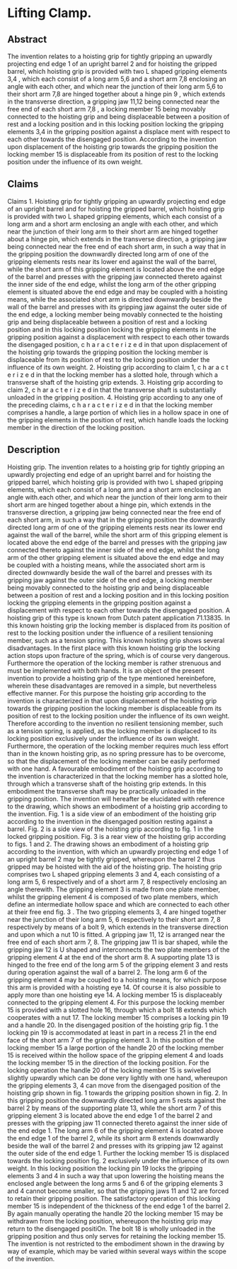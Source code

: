 # Lifting Clamp.

## Abstract
The invention relates to a hoisting grip for tightly gripping an upwardly projecting end edge 1 of an upright barrel 2 and for hoisting the gripped barrel, which hoisting grip is provided with two L shaped gripping elements 3,4 , which each consist of a long arm 5,6 and a short arm 7,8 enclosing an angle with each other, and which near the junction of their long arm 5,6 to their short arm 7,8 are hinged together about a hinge pin 9 , which extends in the transverse direction, a gripping jaw 11,12 being connected near the free end of each short arm 7,8 , a locking member 15 being movably connected to the hoisting grip and being displaceable between a position of rest and a locking position and in this locking position locking the gripping elements 3,4 in the gripping position against a displace ment with respect to each other towards the disengaged position. According to the invention upon displacement of the hoisting grip towards the gripping position the locking member 15 is displaceable from its position of rest to the locking position under the influence of its own weight.

## Claims
Claims 1. Hoisting grip for tightly gripping an upwardly projecting end edge of an upright barrel and for hoisting the gripped barrel, which hoisting grip is provided with two L shaped gripping elements, which each consist of a long arm and a short arm enclosing an angle with each other, and which near the junction of their long arm to their short arm are hinged together about a hinge pin, which extends in the transverse direction, a gripping jaw being connected near the free end of each short arm, in such a way that in the gripping position the downwardly directed long arm of one of the gripping elements rests near its lower end against the wall of the barrel, while the short arm of this gripping element is located above the end edge of the barrel and presses with the gripping jaw connected thereto against the inner side of the end edge, whilst the long arm of the other gripping element is situated above the end edge and may be coupled with a hoisting means, while the associated short arm is directed downwardly beside the wall of the barrel and presses with its gripping jaw against the outer side of the end edge, a locking member being movably connected te the hoisting grip and being displaceable between a position of rest and a locking position and in this locking position locking the gripping elements in the gripping position against a displacement with respect to each other towards the disengaged position, c h a r a c t e r i z e d in that upon displacement of the hoisting grip towards the gripping position the locking member is displaceable from its position of rest to the locking position under the influence of its own weight. 2. Hoisting grip according to claim 1, c h ar a c t e r i z e d in that the locking member has a slotted hole, through which a transverse shaft of the hoisting grip extends. 3. Hoisting grip according to claim 2, c h ar a c t e r i z e d in that the transverse shaft is substantially unloaded in the gripping position. 4. Hoisting grip according to any one of the preceding claims, c h a r a c t e r i z e d in that the locking member comprises a handle, a large portion of which lies in a hollow space in one of the gripping elements in the position of rest, which handle loads the locking member in the direction of the locking position.

## Description
Hoisting grip. The invention relates to a hoisting grip for tightly gripping an upwardly projecting end edge of an upright barrel and for hoisting the gripped barrel, which hoisting grip is provided with two L shaped gripping elements, which each consist of a long arm and a short arm enclosing an angle with.each other, and which near the junction of their long arm to their short arm are hinged together about a hinge pin, which extends in the transverse direction, a gripping jaw being connected near the free end of each short arm, in such a way that in the gripping position the downwardly directed long arm of one of the gripping elements rests near its lower end against the wall of the barrel, while the short arm of this gripping element is located above the end edge of the barrel and presses with the gripping jaw connected thereto against the inner side of the end edge, whilst the long arm of the other gripping element is situated above the end edge and may be coupled with a hoisting means, while the associated short arm is directed downwardly beside the wall of the barrel and presses with its gripping jaw against the outer side of the end edge, a locking member being movably connected to the hoisting grip and being displaceable between a position of rest and a locking position and in this locking position locking the gripping elements in the gripping position against a displacement with respect to each other towards the disengaged position. A hoisting grip of this type is known from Dutch patent application 71.13835. In this known hoisting grip the locking member is displaced from its position of rest to the locking position under the influence of a resilient tensioning member, such as a tension spring. This known hoisting grip shows several disadvantages. In the first place with this known hoisting grip the locking action stops upon fracture of the spring, which is of course very dangerous. Furthermore the operation of the locking member is rather strenuous and must be implemented with both hands. It is an object of the present invention to provide a hoisting grip of the type mentioned hereinbefore, wherein these disadvantages are removed in a simple, but nevertheless effective manner. For this purpose the hoisting grip according to the invention is characterized in that upon displacement of the hoisting grip towards the gripping position the locking member is displaceable from its position of rest to the locking position under the influence of its own weight. Therefore according to the invention no resilient tensioning member, such as a tension spring, is applied, as the locking member is displaced to its locking position exclusively under the influence of its own weight. Furthermore, the operation of the locking member requires much less effort than in the known hoisting grip, as no spring pressure has to be overcome, so that the displacement of the locking member can be easily performed with one hand. A favourable embodiment of the hoisting grip according to the invention is characterized in that the locking member has a slotted hole, through which a transverse shaft of the hoisting grip extends. In this embodiment the transverse shaft may be practically unloaded in the gripping position. The invention will hereafter be elucidated with reference to the drawing, which shows an embodiment of a hoisting grip according to the invention. Fig. 1 is a side view of an embodiment of the hoisting grip according to the invention in the disengaged position resting against a barrel. Fig. 2 is a side view of the hoisting grip according to fig. 1 in the locked gripping position. Fig. 3 is a rear view of the hoisting grip according to figs. 1 and 2. The drawing shows an embodiment of a hoisting grip according to the invention, with which an upwardly projecting end edge 1 of an upright barrel 2 may be tightly gripped, whereupon the barrel 2 thus gripped may be hoisted with the aid of the hoisting grip. The hoisting grip comprises two L shaped gripping elements 3 and 4, each consisting of a long arm 5, 6 respectively and of a short arm 7, 8 respectively enclosing an angle therewith. The gripping element 3 is made from one plate member, whilst the gripping element 4 is composed of two plate members, which define an intermediate hollow space and which are connected to each other at their free end fig. 3 . The two gripping elements 3, 4 are hinged together near the junction of their long arm 5, 6 respectively to their short arm 7, 8 respectively by means of a bolt 9, which extends in the transverse direction and upon which a nut 10 is fitted. A gripping jaw 11, 12 is arranged near the free end of each short arm 7, 8. The gripping jaw 11 is bar shaped, while the gripping jaw 12 is U shaped and interconnects the two plate members of the gripping element 4 at the end of the short arm 8. A supporting plate 13 is hinged to the free end of the long arm 5 of the gripping element 3 and rests during operation against the wall of a barrel 2. The long arm 6 of the gripping element 4 may be coupled to a hoisting means, for which purpose this arm is provided with a hoisting eye 14. Of course it is also possible to apply more than one hoisting eye 14. A locking member 15 is displaceably connected to the gripping element 4. For this purpose the locking member 15 is provided with a slotted hole 16, through which a bolt 18 extends which cooperates with a nut 17. The locking member 15 comprises a locking pin 19 and a handle 20. In the disengaged position of the hoisting grip fig. 1 the locking pin 19 is accommodated at least in part in a recess 21 in the end face of the short arm 7 of the gripping element 3. In this position of the locking member 15 a large portion of the handle 20 of the locking member 15 is received within the hollow space of the gripping element 4 and loads the locking member 15 in the direction of the locking position. For the locking operation the handle 20 of the locking member 15 is swivelled slightly upwardly which can be done very lightly with one hand, whereupon the gripping elements 3, 4 can move from the disengaged position of the hoisting grip shown in fig. 1 towards the gripping position shown in fig. 2. In this gripping position the downwardly directed long arm 5 rests against the barrel 2 by means of the supporting plate 13, while the short arm 7 of this gripping element 3 is located above the end edge 1 of the barrel 2 and presses with the gripping jaw 11 connected thereto against the inner side of the end edge 1. The long arm 6 of the gripping element 4 is located above the end edge 1 of the barrel 2, while its short arm 8 extends downwardly beside the wall of the barrel 2 and presses with its gripping jaw 12 against the outer side of the end edge 1. Further the locking member 15 is displaced towards the locking position fig. 2 exclusively under the influence of its own weight. In this locking position the locking pin 19 locks the gripping elements 3 and 4 in such a way that upon lowering the hoisting means the enclosed angle between the long arms 5 and 6 of the gripping elements 3 and 4 cannot become smaller, so that the gripping jaws 11 and 12 are forced to retain their gripping position. The satisfactory operation of this locking member 15 is independent of the thickness of the end edge 1 of the barrel 2. By again manually operating the handle 20 the locking member 15 may be withdrawn from the locking position, whereupon the hoisting grip may return to the disengaged positiOn. The bolt 18 is wholly unloaded in the gripping position and thus only serves for retaining the locking member 15. The invention is not restricted to the embodiment shown in the drawing by way of example, which may be varied within several ways within the scope of the invention.